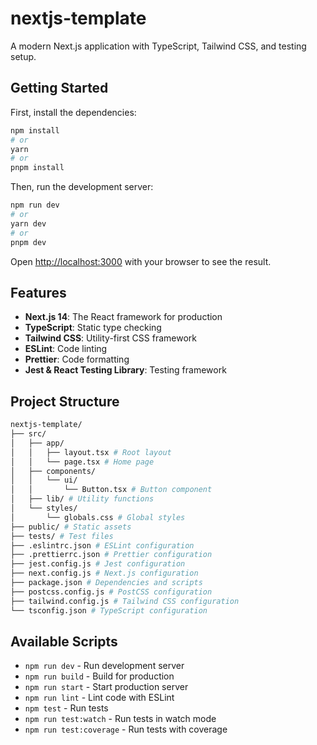 # nextjs-template

A modern Next.js application with TypeScript, Tailwind CSS, and testing setup.

## Getting Started

First, install the dependencies:

```bash
npm install
# or
yarn
# or
pnpm install
```

Then, run the development server:

```bash
npm run dev
# or
yarn dev
# or
pnpm dev
```

Open [http://localhost:3000](http://localhost:3000) with your browser to see the result.

## Features

- **Next.js 14**: The React framework for production
- **TypeScript**: Static type checking
- **Tailwind CSS**: Utility-first CSS framework
- **ESLint**: Code linting
- **Prettier**: Code formatting
- **Jest & React Testing Library**: Testing framework

## Project Structure

```bash
nextjs-template/
├── src/
│   ├── app/
│   │   ├── layout.tsx # Root layout
│   │   └── page.tsx # Home page
│   ├── components/
│   │   └── ui/
│   │       └── Button.tsx # Button component
│   ├── lib/ # Utility functions
│   └── styles/
│       └── globals.css # Global styles
├── public/ # Static assets
├── tests/ # Test files
├── .eslintrc.json # ESLint configuration
├── .prettierrc.json # Prettier configuration
├── jest.config.js # Jest configuration
├── next.config.js # Next.js configuration
├── package.json # Dependencies and scripts
├── postcss.config.js # PostCSS configuration
├── tailwind.config.js # Tailwind CSS configuration
└── tsconfig.json # TypeScript configuration
```

## Available Scripts

- `npm run dev` - Run development server
- `npm run build` - Build for production
- `npm run start` - Start production server
- `npm run lint` - Lint code with ESLint
- `npm test` - Run tests
- `npm run test:watch` - Run tests in watch mode
- `npm run test:coverage` - Run tests with coverage
